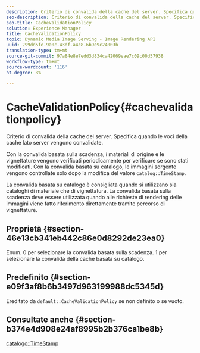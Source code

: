```yaml
---
description: Criterio di convalida della cache del server. Specifica quando le voci della cache lato server vengono convalidate.
seo-description: Criterio di convalida della cache del server. Specifica quando le voci della cache lato server vengono convalidate.
seo-title: CacheValidationPolicy
solution: Experience Manager
title: CacheValidationPolicy
topic: Dynamic Media Image Serving - Image Rendering API
uuid: 299dd5fe-9a0c-43df-a4c8-6b9e9c24003b
translation-type: tm+mt
source-git-commit: 97a84e8e7edd3d834ca42069eae7c09c00d57938
workflow-type: tm+mt
source-wordcount: '116'
ht-degree: 3%

---
```



# CacheValidationPolicy{#cachevalidationpolicy}

Criterio di convalida della cache del server. Specifica quando le voci della cache lato server vengono convalidate.

Con la convalida basata sulla scadenza, i materiali di origine e le vignettature vengono verificati periodicamente per verificare se sono stati modificati. Con la convalida basata su catalogo, le immagini sorgente vengono controllate solo dopo la modifica del valore `catalog::TimeStamp`.

La convalida basata su catalogo è consigliata quando si utilizzano sia cataloghi di materiale che di vignettatura. La convalida basata sulla scadenza deve essere utilizzata quando alle richieste di rendering delle immagini viene fatto riferimento direttamente tramite percorso di vignettature.

## Proprietà {#section-46e13cb341eb442c86e0d8292de23ea0}

Enum. 0 per selezionare la convalida basata sulla scadenza. 1 per selezionare la convalida della cache basata su catalogo.

## Predefinito {#section-e09f3af8b6b3497d963199988dc5345d}

Ereditato da `default::CacheValidationPolicy` se non definito o se vuoto.

## Consultate anche {#section-b374e4d908e24af8995b2b376ca1be8b}

[catalogo::TimeStamp](../../../../../ir-api/material-cat/image-rendering-api-ref/c-ir-material-catalog/c-ir-material-data-reference/r-ir-timestamp-dataref.md#reference-6daf7973dc4f4b4e9e8165756db7c319)
